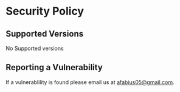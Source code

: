 # Security Policy

## Supported Versions

No Supported versions

## Reporting a Vulnerability

If a vulnerablility is found please email us at afabius05@gmail.com.
